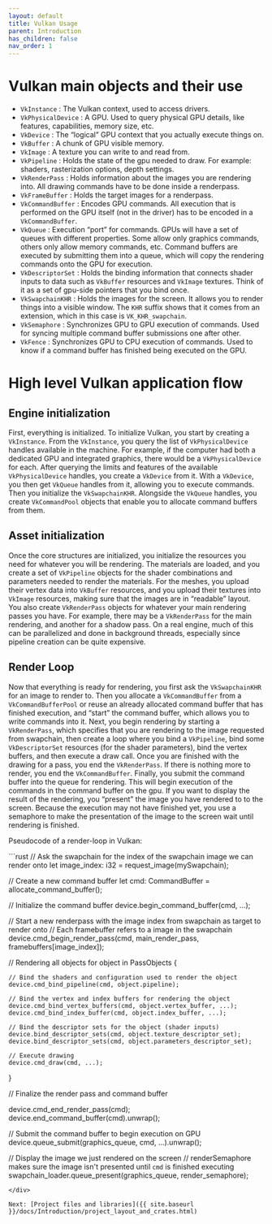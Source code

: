 ```yaml
---
layout: default
title: Vulkan Usage
parent: Introduction
has_children: false
nav_order: 1
---
```


# Vulkan main objects and their use

- `VkInstance` : The Vulkan context, used to access drivers.
- `VkPhysicalDevice` : A GPU. Used to query physical GPU details, like features, capabilities, memory size, etc.
- `VkDevice` : The “logical” GPU context that you actually execute things on.
- `VkBuffer` : A chunk of GPU visible memory.
- `VkImage` : A texture you can write to and read from.
- `VkPipeline` : Holds the state of the gpu needed to draw. For example: shaders, rasterization options, depth settings.
- `VkRenderPass` : Holds information about the images you are rendering into. All drawing commands have to be done inside a renderpass.
- `VkFrameBuffer` : Holds the target images for a renderpass.
- `VkCommandBuffer` : Encodes GPU commands. All execution that is performed on the GPU itself (not in the driver) has to be encoded in a `VkCommandBuffer`.
- `VkQueue` : Execution “port” for commands. GPUs will have a set of queues with different properties. Some allow only graphics commands, others only allow memory commands, etc. Command buffers are executed by submitting them into a queue, which will copy the rendering commands onto the GPU for execution.
- `VkDescriptorSet` : Holds the binding information that connects shader inputs to data such as `VkBuffer` resources and `VkImage` textures. Think of it as a set of gpu-side pointers that you bind once.
- `VkSwapchainKHR` : Holds the images for the screen. It allows you to render things into a visible window. The `KHR` suffix shows that it comes from an extension, which in this case is `VK_KHR_swapchain`.
- `VkSemaphore` : Synchronizes GPU to GPU execution of commands. Used for syncing multiple command buffer submissions one after other.
- `VkFence` : Synchronizes GPU to CPU execution of commands. Used to know if a command buffer has finished being executed on the GPU.

# High level Vulkan application flow

## Engine initialization
First, everything is initialized. To initialize Vulkan, you start by creating a `VkInstance`. From the `VkInstance`, you query the list of `VkPhysicalDevice` handles available in the machine. For example, if the computer had both a dedicated GPU and integrated graphics, there would be a `VkPhysicalDevice` for each. After querying the limits and features of the available `VkPhysicalDevice` handles, you create a `VkDevice` from it. With a `VkDevice`, you then get `VkQueue` handles from it, allowing you to execute commands. Then you initialize the `VkSwapchainKHR`. Alongside the `VkQueue` handles, you create `VkCommandPool` objects that enable you to allocate command buffers from them.

## Asset initialization
Once the core structures are initialized, you initialize the resources you need for whatever you will be rendering. The materials are loaded, and you create a set of `VkPipeline` objects for the shader combinations and parameters needed to render the materials. For the meshes, you upload their vertex data into `VkBuffer` resources, and you upload their textures into `VkImage` resources, making sure that the images are in “readable” layout. You also create `VkRenderPass` objects for whatever your main rendering passes you have. For example, there may be a `VkRenderPass` for the main rendering, and another for a shadow pass. On a real engine, much of this can be parallelized and done in background threads, especially since pipeline creation can be quite expensive.

## Render Loop
Now that everything is ready for rendering, you first ask the `VkSwapchainKHR` for an image to render to. Then you allocate a `VkCommandBuffer` from a `VkCommandBufferPool` or reuse an already allocated command buffer that has finished execution, and “start” the command buffer, which allows you to write commands into it. Next, you begin rendering by starting a `VkRenderPass`, which specifies that you are rendering to the image requested from swapchain, then create a loop where you bind a `VkPipeline`, bind some `VkDescriptorSet` resources (for the shader parameters), bind the vertex buffers, and then execute a draw call. Once you are finished with the drawing for a pass, you end the `VkRenderPass`. If there is nothing more to render, you end the `VkCommandBuffer`. Finally, you submit the command buffer into the queue for rendering. This will begin execution of the commands in the command buffer on the gpu. If you want to display the result of the rendering, you “present” the image you have rendered to to the screen. Because the execution may not have finished yet, you use a semaphore to make the presentation of the image to the screen wait until rendering is finished.

Pseudocode of a render-loop in Vulkan:

<div class="code-example" markdown="1">
```rust
// Ask the swapchain for the index of the swapchain image we can render onto
let image_index: i32 = request_image(mySwapchain);

// Create a new command buffer
let cmd: CommandBuffer = allocate_command_buffer();

// Initialize the command buffer
device.begin_command_buffer(cmd, ...);

// Start a new renderpass with the image index from swapchain as target to render onto
// Each framebuffer refers to a image in the swapchain
device.cmd_begin_render_pass(cmd, main_render_pass, framebuffers[image_index]);

// Rendering all objects
for object in PassObjects {

    // Bind the shaders and configuration used to render the object
    device.cmd_bind_pipeline(cmd, object.pipeline);
    
    // Bind the vertex and index buffers for rendering the object
    device.cmd_bind_vertex_buffers(cmd, object.vertex_buffer, ...);
    device.cmd_bind_index_buffer(cmd, object.index_buffer, ...);

    // Bind the descriptor sets for the object (shader inputs)
    device.bind_descriptor_sets(cmd, object.texture_descriptor_set);
    device.bind_descriptor_sets(cmd, object.parameters_descriptor_set);

    // Execute drawing
    device.cmd_draw(cmd, ...);
}

// Finalize the render pass and command buffer

device.cmd_end_render_pass(cmd);
device.end_command_buffer(cmd).unwrap();

// Submit the command buffer to begin execution on GPU
device.queue_submit(graphics_queue, cmd, ...).unwrap();

// Display the image we just rendered on the screen
// renderSemaphore makes sure the image isn't presented until `cmd` is finished executing
swapchain_loader.queue_present(graphics_queue, render_semaphore);
```
</div>

Next: [Project files and libraries]({{ site.baseurl }}/docs/Introduction/project_layout_and_crates.html)